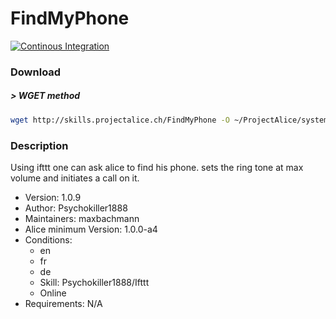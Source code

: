 # FindMyPhone

[![Continous Integration](https://gitlab.com/project-alice-assistant/skills/skill_FindMyPhone/badges/master/pipeline.svg)](https://gitlab.com/project-alice-assistant/skills/skill_FindMyPhone/pipelines/latest)

### Download

##### > WGET method
```bash
wget http://skills.projectalice.ch/FindMyPhone -O ~/ProjectAlice/system/skillInstallTickets/FindMyPhone.install
```

### Description
Using ifttt one can ask alice to find his phone. sets the ring tone at max volume and initiates a call on it.

- Version: 1.0.9
- Author: Psychokiller1888
- Maintainers: maxbachmann
- Alice minimum Version: 1.0.0-a4
- Conditions:
  - en
  - fr
  - de
  - Skill: Psychokiller1888/Ifttt
  - Online
- Requirements: N/A
